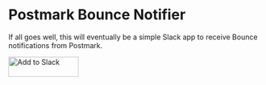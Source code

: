 # Postmark Bounce Notifier

If all goes well, this will eventually be a simple Slack app to receive Bounce notifications from Postmark.

<p>
<a style="display: block; margin-left: auto; margin-right: auto;" href="https://slack.com/oauth/authorize?client_id=2187776628.292902757106&scope=incoming-webhook,commands"><img alt="Add to Slack" height="40" width="139" src="https://platform.slack-edge.com/img/add_to_slack.png" srcset="https://platform.slack-edge.com/img/add_to_slack.png 1x, https://platform.slack-edge.com/img/add_to_slack@2x.png 2x" /></a>
</p>